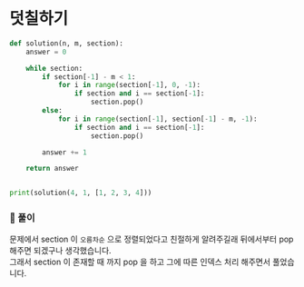 # 덧칠하기

```python
def solution(n, m, section):
    answer = 0

    while section:
        if section[-1] - m < 1:
            for i in range(section[-1], 0, -1):
                if section and i == section[-1]:
                    section.pop()
        else:
            for i in range(section[-1], section[-1] - m, -1):
                if section and i == section[-1]:
                    section.pop()

        answer += 1

    return answer


print(solution(4, 1, [1, 2, 3, 4]))
```

### 📌 풀이

문제에서 section 이 `오름차순` 으로 정렬되었다고 친절하게 알려주길래 뒤에서부터 pop 해주면 되겠구나 생각했습니다.  
그래서 section 이 존재할 때 까지 pop 을 하고 그에 따른 인덱스 처리 해주면서 풀었습니다.
